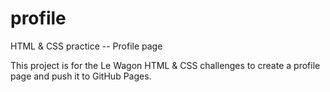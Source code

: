 # profile
HTML &amp; CSS practice -- Profile page

This project is for the Le Wagon HTML & CSS challenges to create a profile page and push it to GitHub Pages.

